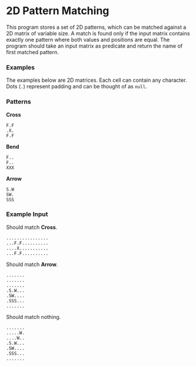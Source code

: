 # 2D Pattern Matching


This program stores a set of 2D patterns, which can be matched against a 2D matrix of variable size. A match is found only if the input matrix contains exactly one pattern where both values and positions are equal.
The program should take an input matrix as predicate and return the name of first matched pattern.

### Examples

The examples below are 2D matrices. Each cell can contain any character. Dots (`.`) represent padding and can be thought of as `null`.

### Patterns

**Cross**
```
F.F
.X.
F.F
```

**Bend**
```
F..
F..
XXX
```

**Arrow**
```
S.W
SW.
SSS
```

### Example Input

Should match **Cross**.
```
................
...F.F..........
....X...........
...F.F..........
```

Should match **Arrow**.
```
.......
.......
.......
.S.W...
.SW....
.SSS...
.......
```

Should match nothing.
```
.......
.....W.
....W..
.S.W...
.SW....
.SSS...
.......
```
